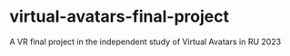 # virtual-avatars-final-project
A VR final project in the independent study of Virtual Avatars in RU 2023
